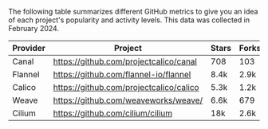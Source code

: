 <!-- releaseTask -->
The following table summarizes different GitHub metrics to give you an idea of each project's popularity and activity levels. This data was collected in February 2024.

| Provider | Project | Stars | Forks | Contributors |
| ---- | ---- | ---- | ---- | ---- |
| Canal | https://github.com/projectcalico/canal | 708 | 103 | 20 |
| Flannel | https://github.com/flannel-io/flannel | 8.4k | 2.9k | 231 |
| Calico | https://github.com/projectcalico/calico | 5.3k | 1.2k | 336 |
| Weave | https://github.com/weaveworks/weave/ | 6.6k | 679 | 87 |
| Cilium | https://github.com/cilium/cilium | 18k | 2.6k | 706 |
